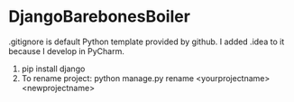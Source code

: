 # DjangoBarebonesBoiler

.gitignore is default Python template provided by github. I added .idea to it because I develop in PyCharm. 

1. pip install django
2. To rename project: python manage.py rename \<yourprojectname> \<newprojectname>
